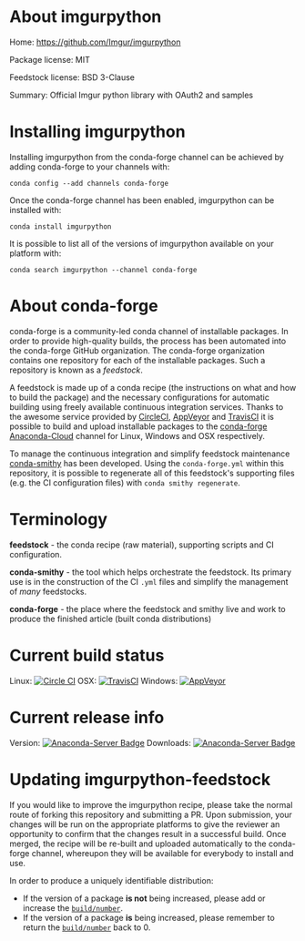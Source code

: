 About imgurpython
=================

Home: https://github.com/Imgur/imgurpython

Package license: MIT

Feedstock license: BSD 3-Clause

Summary: Official Imgur python library with OAuth2 and samples



Installing imgurpython
======================

Installing imgurpython from the conda-forge channel can be achieved by adding conda-forge to your channels with:

```
conda config --add channels conda-forge
```

Once the conda-forge channel has been enabled, imgurpython can be installed with:

```
conda install imgurpython
```

It is possible to list all of the versions of imgurpython available on your platform with:

```
conda search imgurpython --channel conda-forge
```


About conda-forge
=================

conda-forge is a community-led conda channel of installable packages.
In order to provide high-quality builds, the process has been automated into the
conda-forge GitHub organization. The conda-forge organization contains one repository
for each of the installable packages. Such a repository is known as a *feedstock*.

A feedstock is made up of a conda recipe (the instructions on what and how to build
the package) and the necessary configurations for automatic building using freely
available continuous integration services. Thanks to the awesome service provided by
[CircleCI](https://circleci.com/), [AppVeyor](http://www.appveyor.com/)
and [TravisCI](https://travis-ci.org/) it is possible to build and upload installable
packages to the [conda-forge](https://anaconda.org/conda-forge)
[Anaconda-Cloud](http://docs.anaconda.org/) channel for Linux, Windows and OSX respectively.

To manage the continuous integration and simplify feedstock maintenance
[conda-smithy](http://github.com/conda-forge/conda-smithy) has been developed.
Using the ``conda-forge.yml`` within this repository, it is possible to regenerate all of
this feedstock's supporting files (e.g. the CI configuration files) with ``conda smithy regenerate``.


Terminology
===========

**feedstock** - the conda recipe (raw material), supporting scripts and CI configuration.

**conda-smithy** - the tool which helps orchestrate the feedstock.
                   Its primary use is in the construction of the CI ``.yml`` files
                   and simplify the management of *many* feedstocks.

**conda-forge** - the place where the feedstock and smithy live and work to
                  produce the finished article (built conda distributions)

Current build status
====================

Linux: [![Circle CI](https://circleci.com/gh/conda-forge/imgurpython-feedstock.svg?style=svg)](https://circleci.com/gh/conda-forge/imgurpython-feedstock)
OSX: [![TravisCI](https://travis-ci.org/conda-forge/imgurpython-feedstock.svg?branch=master)](https://travis-ci.org/conda-forge/imgurpython-feedstock)
Windows: [![AppVeyor](https://ci.appveyor.com/api/projects/status/github/conda-forge/imgurpython-feedstock?svg=True)](https://ci.appveyor.com/project/conda-forge/imgurpython-feedstock/branch/master)

Current release info
====================
Version: [![Anaconda-Server Badge](https://anaconda.org/conda-forge/imgurpython/badges/version.svg)](https://anaconda.org/conda-forge/imgurpython)
Downloads: [![Anaconda-Server Badge](https://anaconda.org/conda-forge/imgurpython/badges/downloads.svg)](https://anaconda.org/conda-forge/imgurpython)


Updating imgurpython-feedstock
==============================

If you would like to improve the imgurpython recipe, please take the normal
route of forking this repository and submitting a PR. Upon submission, your changes will
be run on the appropriate platforms to give the reviewer an opportunity to confirm that the
changes result in a successful build. Once merged, the recipe will be re-built and uploaded
automatically to the conda-forge channel, whereupon they will be available for everybody to
install and use.

In order to produce a uniquely identifiable distribution:
 * If the version of a package **is not** being increased, please add or increase
   the [``build/number``](http://conda.pydata.org/docs/building/meta-yaml.html#build-number-and-string).
 * If the version of a package **is** being increased, please remember to return
   the [``build/number``](http://conda.pydata.org/docs/building/meta-yaml.html#build-number-and-string)
   back to 0.
